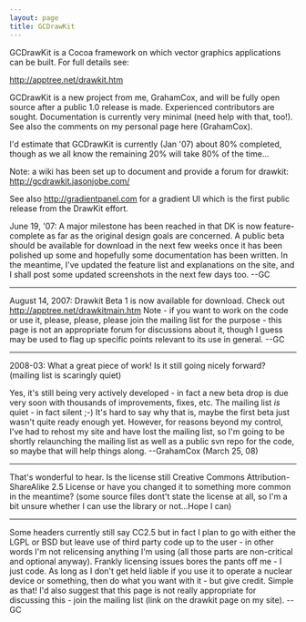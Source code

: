 ```yaml
---
layout: page
title: GCDrawKit
---
```


GCDrawKit is a Cocoa framework on which vector graphics applications can be built. For full details see:

http://apptree.net/drawkit.htm

GCDrawKit is a new project from me, GrahamCox, and will be fully open source after a public 1.0 release is made. Experienced contributors are sought. Documentation is currently very minimal (need help with that, too!). See also the comments on my personal page here (GrahamCox).

I'd estimate that GCDrawKit is currently (Jan '07) about 80% completed, though as we all know the remaining 20% will take 80% of the time...

Note: a wiki has been set up to document and provide a forum for drawkit: http://gcdrawkit.jasonjobe.com/

See also http://gradientpanel.com for a gradient UI which is the first public release from the DrawKit effort.

June 19, '07: A major milestone has been reached in that DK is now feature-complete as far as the original design goals are concerned. A public beta should be available for download in the next few weeks once it has been polished up some and hopefully some documentation has been written. In the meantime, I've updated the feature list and explanations on the site, and I shall post some updated screenshots in the next few days too. --GC

----

August 14, 2007: Drawkit Beta 1 is now available for download. Check out http://apptree.net/drawkitmain.htm Note - if you want to work on the code or use it, please, please, please join the mailing list for the purpose - this page is not an appropriate forum for discussions about it, though I guess may be used to flag up specific points relevant to its use in general. --GC

----

2008-03: What a great piece of work! Is it still going nicely forward? (mailing list is scaringly quiet)

Yes, it's still being very actively developed - in fact a new beta drop is due very soon with thousands of improvements, fixes, etc. The mailing list *is* quiet - in fact silent ;-) It's hard to say why that is, maybe the first beta just wasn't quite ready enough yet. However, for reasons beyond my control, I've had to rehost my site and have lost the mailing list, so I'm going to be shortly relaunching the mailing list as well as a public svn repo for the code, so maybe that will help things along. --GrahamCox (March 25, 08)

----
That's wonderful to hear. Is the license still Creative Commons Attribution-ShareAlike 2.5 License or have you changed it to something more common in the meantime?  (some source files dont't state the license at all, so I'm a bit unsure whether I can use the library or not...Hope I can)

----
Some headers currently still say CC2.5 but in fact I plan to go with either the LGPL or BSD but leave use of third party code up to the user - in other words I'm not relicensing anything I'm using (all those parts are non-critical and optional anyway). Frankly licensing issues bores the pants off me - I just code. As long as I don't get held liable if you use it to operate a nuclear device or something, then do what you want with it - but give credit. Simple as that! I'd also suggest that this page is not really appropriate for discussing this - join the mailing list (link on the drawkit page on my site). --GC

